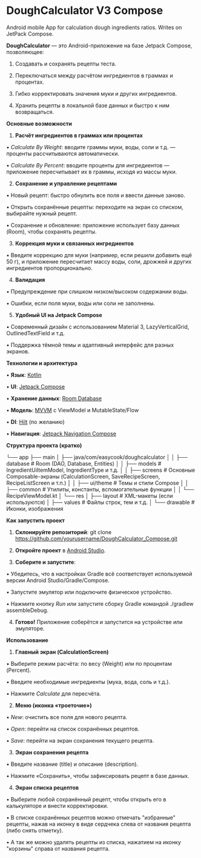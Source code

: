 # DoughCalculator V3 Compose

Android mobile App for calculation dough ingredients ratios. Writes on JetPack Compose.

**DoughCalculator** — это Android-приложение на базе Jetpack Compose, позволяющее:

1. Создавать и сохранять рецепты теста.

2. Переключаться между расчётом ингредиентов в граммах и процентах.

3. Гибко корректировать значения муки и других ингредиентов.

4. Хранить рецепты в локальной базе данных и быстро к ним возвращаться.



**Основные возможности**

1. **Расчёт ингредиентов в граммах или процентах**

• _Calculate By Weight_: вводите граммы муки, воды, соли и т.д. — проценты рассчитываются автоматически.

• _Calculate By Percent_: вводите проценты для ингредиентов — приложение пересчитывает их в граммы, исходя из массы муки.

2. **Сохранение и управление рецептами**

• Новый рецепт: быстро обнулить все поля и ввести данные заново.

• Открыть сохранённые рецепты: переходите на экран со списком, выбирайте нужный рецепт.

• Сохранение и обновление: приложение использует базу данных (Room), чтобы сохранять рецепты.

3. **Коррекция муки и связанных ингредиентов**

• Введите коррекцию для муки (например, если решили добавить ещё 50 г), и приложение пересчитает массу воды, соли, дрожжей и других ингредиентов пропорционально.

4. **Валидация**

• Предупреждение при слишком низком/высоком содержании воды.

• Ошибки, если поля муки, воды или соли не заполнены.

5. **Удобный UI на Jetpack Compose**

• Современный дизайн с использованием Material 3, LazyVerticalGrid, OutlinedTextField и т.д.

• Поддержка тёмной темы и адаптивный интерфейс для разных экранов.



**Технологии и архитектура**

• **Язык**: [Kotlin](https://kotlinlang.org/)

• **UI**: [Jetpack Compose](https://developer.android.com/jetpack/compose)

• **Хранение данных**: [Room Database](https://developer.android.com/training/data-storage/room)

• **Модель**: [MVVM](https://developer.android.com/jetpack/guide) с ViewModel и MutableState/Flow

• **DI**: [Hilt](https://developer.android.com/training/dependency-injection/hilt-android) (по желанию)

• **Навигация**: [Jetpack Navigation Compose](https://developer.android.com/jetpack/compose/navigation)

**Структура проекта (кратко)**

└── app
├── main
│   ├── java/com/easycook/doughcalculator
│   │   ├── database    # Room (DAO, Database, Entities)
│   │   ├── models       # IngredientUiItemModel, IngredientType и т.д.
│   │   ├── screens      # Основные Composable-экраны (CalculationScreen, SaveRecipeScreen, RecipeListScreen и т.п.)
│   │   ├── ui/theme     # Темы и стили Compose
│   │   ├── common     # Утилиты, константы, вспомогательные функции
│   │   └── RecipeViewModel.kt
│   └── res
│       ├── layout        # XML-макеты (если используются)
│       ├── values        # Файлы строк, тем и т.д.
│       └── drawable   # Иконки, изображения

**Как запустить проект**

1. **Склонируйте репозиторий**: git clone https://github.com/yourusername/DoughCalculator_Compose.git
2. **Откройте проект** в [Android Studio](https://developer.android.com/studio).

3. **Соберите и запустите**:

• Убедитесь, что в настройках Gradle всё соответствует используемой версии Android Studio/Gradle/Compose.

• Запустите эмулятор или подключите физическое устройство.

• Нажмите кнопку _Run_ или запустите сборку Gradle командой ./gradlew assembleDebug.

4. **Готово!** Приложение соберётся и запустится на устройстве или эмуляторе.



**Использование**

1. **Главный экран (CalculationScreen)**

• Выберите режим расчёта: по весу (Weight) или по процентам (Percent).

• Введите необходимые ингредиенты (мука, вода, соль и т.д.).

• Нажмите _Calculate_ для пересчёта.

2. **Меню (иконка «троеточие»)**

• _New_: очистить все поля для нового рецепта.

• _Open_: перейти на список сохранённых рецептов.

• _Save_: перейти на экран сохранения текущего рецепта.

3. **Экран сохранения рецепта**

• Введите название (title) и описание (description).

• Нажмите «Сохранить», чтобы зафиксировать рецепт в базе данных.

4. **Экран списка рецептов**

• Выберите любой сохранённый рецепт, чтобы открыть его в калькуляторе и внести корректировки.

• В списке сохранённых рецептов можно отмечать "избранные" рецепты, нажав на иконку в виде сердчека слева от названия рецепта (либо снять отметку).

• А так же можно удалять рецепты из списка, нажатием на иконку "корзины" справа от названия рецепта.
